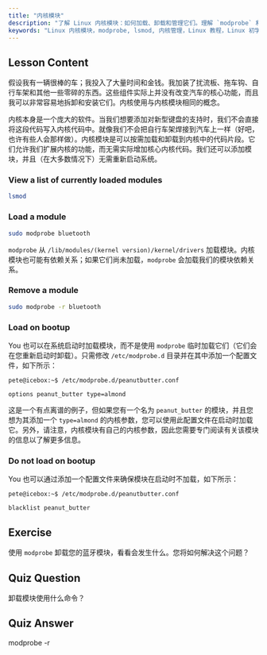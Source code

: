 ```yaml
---
title: "内核模块"
description: "了解 Linux 内核模块：如何加载、卸载和管理它们。理解 `modprobe` 和 `lsmod` 命令以扩展内核功能。开始您的 Linux 之旅！"
keywords: "Linux 内核模块，modprobe, lsmod, 内核管理，Linux 教程，Linux 初学者，Linux 指南"
---
```


## Lesson Content

假设我有一辆很棒的车；我投入了大量时间和金钱。我加装了扰流板、拖车钩、自行车架和其他一些零碎的东西。这些组件实际上并没有改变汽车的核心功能，而且我可以非常容易地拆卸和安装它们。内核使用与内核模块相同的概念。

内核本身是一个庞大的软件。当我们想要添加对新型键盘的支持时，我们不会直接将这段代码写入内核代码中。就像我们不会把自行车架焊接到汽车上一样（好吧，也许有些人会那样做）。内核模块是可以按需加载和卸载到内核中的代码片段。它们允许我们扩展内核的功能，而无需实际增加核心内核代码。我们还可以添加模块，并且（在大多数情况下）无需重新启动系统。

### View a list of currently loaded modules

```bash
lsmod
```

### Load a module

```bash
sudo modprobe bluetooth
```

`modprobe` 从 `/lib/modules/(kernel version)/kernel/drivers` 加载模块。内核模块也可能有依赖关系；如果它们尚未加载，`modprobe` 会加载我们的模块依赖关系。

### Remove a module

```bash
sudo modprobe -r bluetooth
```

### Load on bootup

You 也可以在系统启动时加载模块，而不是使用 `modprobe` 临时加载它们（它们会在您重新启动时卸载）。只需修改 `/etc/modprobe.d` 目录并在其中添加一个配置文件，如下所示：

```plaintext
pete@icebox:~$ /etc/modprobe.d/peanutbutter.conf

options peanut_butter type=almond
```

这是一个有点离谱的例子，但如果您有一个名为 `peanut_butter` 的模块，并且您想为其添加一个 `type=almond` 的内核参数，您可以使用此配置文件在启动时加载它。另外，请注意，内核模块有自己的内核参数，因此您需要专门阅读有关该模块的信息以了解更多信息。

### Do not load on bootup

You 也可以通过添加一个配置文件来确保模块在启动时不加载，如下所示：

```plaintext
pete@icebox:~$ /etc/modprobe.d/peanutbutter.conf

blacklist peanut_butter
```

## Exercise

使用 `modprobe` 卸载您的蓝牙模块，看看会发生什么。您将如何解决这个问题？

## Quiz Question

卸载模块使用什么命令？

## Quiz Answer

modprobe -r
